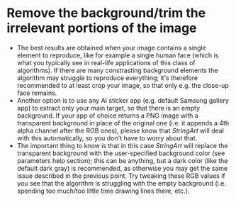 # Remove the background/trim the irrelevant portions of the image
- The best results are obtained when your image contains a single element to reproduce, like for example a single human face (which is what you typically see in real-life applications of this class of algorithms). If there are many constrasting background elements the algorithm may struggle to reproduce everything; it's therefore recommended to at least crop your image, so that only e.g. the close-up face remains.
- Another option is to use any AI sticker app (e.g. default Samsung gallery app) to extract only your main target, so that there is an empty background. If your app of choice returns a PNG image with a transparent background in place of the original one (i.e. it appends a 4th alpha channel after the RGB ones), please know that *StringArt* will deal with this automatically, so you don't have to worry about that.
- The important thing to know is that in this case *StringArt* will replace the transparent background with the user-specified background color (see parameters help section); this can be anything, but a dark color (like the default dark gray) is recommended, as otherwise you may get the same issue described in the previous point. Try tweaking these RGB values if you see that the algorithm is struggling with the empty background (i.e. spending too much/too little time drawing lines there, etc.).